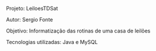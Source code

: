 Projeto: LeiloesTDSat

Autor: Sergio Fonte

Objetivo: Informatização das rotinas de uma casa de leilões

Tecnologias utilizadas: Java e MySQL
